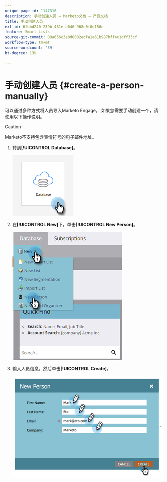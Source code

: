 ```yaml
---
unique-page-id: 1147316
description: 手动创建人员 — Marketo文档 — 产品文档
title: 手动创建人员
exl-id: 6fbbd240-239b-461e-a046-968e0f0d150e
feature: Smart Lists
source-git-commit: 09a656c3a0d0002edfa1a61b987bff4c1dff33cf
workflow-type: tm+mt
source-wordcount: '59'
ht-degree: 13%

---
```


# 手动创建人员 {#create-a-person-manually}

可以通过多种方式将人员导入Marketo Engage。 如果您需要手动创建一个，请使用以下操作说明。

>[!CAUTION]
>
>Marketo不支持包含表情符号的电子邮件地址。

1. 转到&#x200B;**[!UICONTROL Database]**。

   ![](assets/create-a-person-manually-1.png)

1. 在&#x200B;**[!UICONTROL New]**&#x200B;下，单击&#x200B;**[!UICONTROL New Person]**。

   ![](assets/create-a-person-manually-2.png)

1. 输入人员信息，然后单击&#x200B;**[!UICONTROL Create]**。

   ![](assets/create-a-person-manually-3.png)
